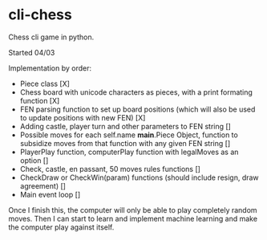 # cli-chess
Chess cli game in python. 

Started 04/03

Implementation by order:
  - Piece class [X]
  - Chess board with unicode characters as pieces, with a print formating function [X]
  - FEN parsing function to set up board positions (which will also be used to update positions with new FEN) [X]
  - Adding castle, player turn and other parameters to FEN string []
  - Possible moves for each self.name __main__.Piece Object, function to subsidize moves from that function with any given FEN string []
  - PlayerPlay function, computerPlay function with legalMoves as an option []
  - Check, castle, en passant, 50 moves rules functions []
  - CheckDraw or CheckWin(param) functions (should include resign, draw agreement) []
  - Main event loop []
  
Once I finish this, the computer will only be able to play completely random moves. Then I can start to learn and implement machine learning
and make the computer play against itself.
